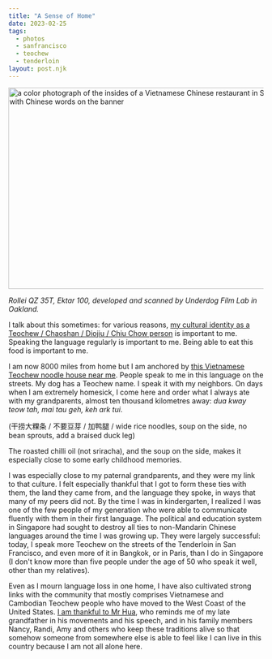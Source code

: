 ```yaml
---
title: "A Sense of Home"
date: 2023-02-25
tags: 
  - photos
  - sanfrancisco
  - teochew
  - tenderloin
layout: post.njk
---
```

<img src="/photos/uploads/3de6eb70c5.jpg" width="600" height="397" alt="a color photograph of the insides of a Vietnamese Chinese restaurant in San Francisco, with Chinese words on the banner" />

*Rollei QZ 35T, Ektar 100, developed and scanned by Underdog Film Lab in Oakland.*

I talk about this sometimes: for various reasons, [my cultural identity as a Teochew / Chaoshan / Diojiu / Chiu Chow person](https://en.wikipedia.org/wiki/Teochew_people) is important to me. Speaking the language regularly is important to me. Being able to eat this food is important to me.

I am now 8000 miles from home but I am anchored by [this Vietnamese Teochew noodle house near me](https://goo.gl/maps/sCKVitZru8VYgri59). People speak to me in this language on the streets. My dog has a Teochew name. I speak it with my neighbors. On days when I am extremely homesick, I come here and order what I always ate with my grandparents, almost ten thousand kilometres away: *dua kway teow tah, mai tau geh, keh ark tui*. 

(干捞大粿条 / 不要豆芽 / 加鸭腿 / wide rice noodles, soup on the side, no bean sprouts, add a braised duck leg)

The roasted chilli oil (not sriracha), and the soup on the side, makes it especially close to some early childhood memories.

I was especially close to my paternal grandparents, and they were my link to that culture. I felt especially thankful that I got to form these ties with them, the land they came from, and the language they spoke, in ways that many of my peers did not. By the time I was in kindergarten, I realized I was one of the few people of my generation who were able to communicate fluently with them in their first language. The political and education system in Singapore had sought to destroy all ties to non-Mandarin Chinese languages around the time I was growing up. They were largely successful: today, I speak more Teochew on the streets of the Tenderloin in San Francisco, and even more of it in Bangkok, or in Paris, than I do in Singapore (I don't know more than five people under the age of 50 who speak it well, other than my relatives). 

Even as I mourn language loss in one home, I have also cultivated strong links with the community that mostly comprises Vietnamese and Cambodian Teochew people who have moved to the West Coast of the United States. [I am thankful to Mr Hua](https://www.sfchronicle.com/restaurants/article/Tenderloin-destination-Hai-Ky-Mi-Gia-captures-12894470.php), who reminds me of my late grandfather in his movements and his speech, and in his family members Nancy, Randi, Amy and others who keep these traditions alive so that somehow someone from somewhere else is able to feel like I can live in this country because I am not all alone here. 
